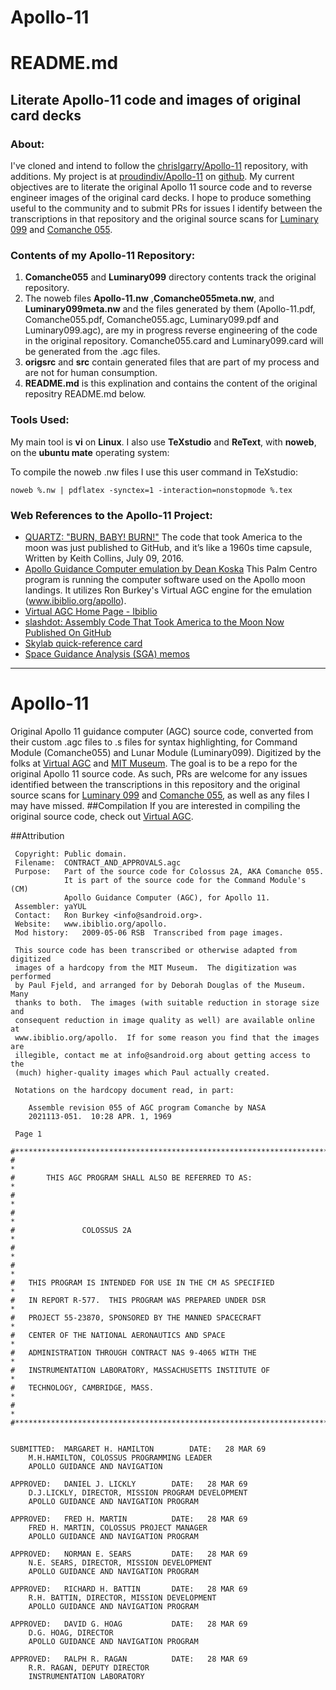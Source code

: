 Apollo-11
=========
README.md
=========================================================
Literate Apollo-11 code and images of original card decks
---------------------------------------------------------

### About:

I've cloned and intend to follow the [chrislgarry/Apollo-11](https://github.com/chrislgarry/Apollo-11) repository, with additions.
My project is at [proudindiv/Apollo-11](https://github.com/proudindiv/Apollo-11) on [github](https://github.com).
My current objectives are to literate the original Apollo 11 source code and to reverse engineer images of the original card decks.
I hope to produce something useful to the community and
to submit PRs for issues I identify between the transcriptions in that repository and the original source scans for [Luminary 099](http://www.ibiblio.org/apollo/ScansForConversion/Luminary099/) and [Comanche 055](http://www.ibiblio.org/apollo/ScansForConversion/Comanche055/).

### Contents of my Apollo-11 Repository:

1. **Comanche055** and **Luminary099** directory contents track the original repository.
1. The noweb files **Apollo-11.nw** ,**Comanche055meta.nw**, and **Luminary099meta.nw**
   and the files generated by them (Apollo-11.pdf, Comanche055.pdf, Comanche055.agc,
   Luminary099.pdf and Luminary099.agc),
   are my in progress reverse engineering of the code in the original repository.
   Comanche055.card and Luminary099.card will be generated from the .agc files.
1. **origsrc** and **src** contain generated files that are part of my process and
   are not for human consumption.
1. **README.md** is this explination and contains the content of the original repositry
   README.md below.

### Tools Used:
My main tool is **vi** on **Linux**.
I also use **TeXstudio** and **ReText**, with **noweb**, on the **ubuntu mate** operating system:

To compile the noweb .nw files I use this user command in TeXstudio:

```
noweb %.nw | pdflatex -synctex=1 -interaction=nonstopmode %.tex
```

### Web References to the Apollo-11 Project:

- [QUARTZ: "BURN, BABY! BURN!"](http://qz.com/726338/the-code-that-took-america-to-the-moon-was-just-published-to-github-and-its-like-a-1960s-time-capsule/)
     The code that took America to the moon was just published to GitHub,
     and it’s like a 1960s time capsule,
     Written by
     Keith Collins,
     July 09, 2016.
- [Apollo Guidance Computer emulation by Dean Koska](https://www.youtube.com/watch?v=hyhI85Rd1kI)
           This Palm Centro program is running the computer software used on the Apollo moon landings.
           It utilizes Ron Burkey's Virtual AGC engine for the emulation (www.ibiblio.org/apollo).
- [Virtual AGC Home Page - Ibiblio](http://www.ibiblio.org/apollo/)
- [slashdot: Assembly Code That Took America to the Moon Now Published On GitHub](https://developers.slashdot.org/story/16/07/10/162241/assembly-code-that-took-america-to-the-moon-now-published-on-github)
- [Skylab quick-reference card](http://www.ibiblio.org/apollo/NARA-SW/SkylabDataCards.pdf)
- [Space Guidance Analysis (SGA) memos](http://www.ibiblio.org/apollo/links.html#Space_Guidance_Analysis_SGA_memos)

****************************************************************************************************
Apollo-11
=========
Original Apollo 11 guidance computer (AGC) source code, converted from their custom .agc files to .s files for syntax highlighting, for Command Module (Comanche055) and Lunar Module (Luminary099). Digitized by the folks at [Virtual AGC](http://www.ibiblio.org/apollo/) and [MIT Museum](http://web.mit.edu/museum/). The goal is to be a repo for the original Apollo 11 source code. As such, PRs are welcome for any issues identified between the transcriptions in this repository and the original source scans for [Luminary 099](http://www.ibiblio.org/apollo/ScansForConversion/Luminary099/) and [Comanche 055](http://www.ibiblio.org/apollo/ScansForConversion/Comanche055/), as well as any files I may have missed.
##Compilation
If you are interested in compiling the original source code, check out [Virtual AGC](https://github.com/rburkey2005/virtualagc).

##Attribution

     Copyright: Public domain.
     Filename:  CONTRACT_AND_APPROVALS.agc
     Purpose:   Part of the source code for Colossus 2A, AKA Comanche 055.
                It is part of the source code for the Command Module's (CM)
                Apollo Guidance Computer (AGC), for Apollo 11.
     Assembler: yaYUL
     Contact:   Ron Burkey <info@sandroid.org>.
     Website:   www.ibiblio.org/apollo.
     Mod history:   2009-05-06 RSB  Transcribed from page images.

     This source code has been transcribed or otherwise adapted from digitized
     images of a hardcopy from the MIT Museum.  The digitization was performed
     by Paul Fjeld, and arranged for by Deborah Douglas of the Museum.  Many
     thanks to both.  The images (with suitable reduction in storage size and
     consequent reduction in image quality as well) are available online at
     www.ibiblio.org/apollo.  If for some reason you find that the images are
     illegible, contact me at info@sandroid.org about getting access to the
     (much) higher-quality images which Paul actually created.

     Notations on the hardcopy document read, in part:

        Assemble revision 055 of AGC program Comanche by NASA
        2021113-051.  10:28 APR. 1, 1969  

     Page 1

    #************************************************************************
    #                                                                       *
    #       THIS AGC PROGRAM SHALL ALSO BE REFERRED TO AS:                  *
    #                                                                       *
    #                                                                       *
    #               COLOSSUS 2A                                             *
    #                                                                       *
    #                                                                       *
    #   THIS PROGRAM IS INTENDED FOR USE IN THE CM AS SPECIFIED             *
    #   IN REPORT R-577.  THIS PROGRAM WAS PREPARED UNDER DSR               *
    #   PROJECT 55-23870, SPONSORED BY THE MANNED SPACECRAFT                *
    #   CENTER OF THE NATIONAL AERONAUTICS AND SPACE                        *
    #   ADMINISTRATION THROUGH CONTRACT NAS 9-4065 WITH THE                 *
    #   INSTRUMENTATION LABORATORY, MASSACHUSETTS INSTITUTE OF              *
    #   TECHNOLOGY, CAMBRIDGE, MASS.                                        *
    #                                                                       *
    #************************************************************************


    SUBMITTED:  MARGARET H. HAMILTON        DATE:   28 MAR 69
        M.H.HAMILTON, COLOSSUS PROGRAMMING LEADER
        APOLLO GUIDANCE AND NAVIGATION

    APPROVED:   DANIEL J. LICKLY        DATE:   28 MAR 69
        D.J.LICKLY, DIRECTOR, MISSION PROGRAM DEVELOPMENT
        APOLLO GUIDANCE AND NAVIGATION PROGRAM

    APPROVED:   FRED H. MARTIN          DATE:   28 MAR 69
        FRED H. MARTIN, COLOSSUS PROJECT MANAGER
        APOLLO GUIDANCE AND NAVIGATION PROGRAM

    APPROVED:   NORMAN E. SEARS         DATE:   28 MAR 69
        N.E. SEARS, DIRECTOR, MISSION DEVELOPMENT
        APOLLO GUIDANCE AND NAVIGATION PROGRAM

    APPROVED:   RICHARD H. BATTIN       DATE:   28 MAR 69
        R.H. BATTIN, DIRECTOR, MISSION DEVELOPMENT
        APOLLO GUIDANCE AND NAVIGATION PROGRAM

    APPROVED:   DAVID G. HOAG           DATE:   28 MAR 69
        D.G. HOAG, DIRECTOR
        APOLLO GUIDANCE AND NAVIGATION PROGRAM

    APPROVED:   RALPH R. RAGAN          DATE:   28 MAR 69
        R.R. RAGAN, DEPUTY DIRECTOR
        INSTRUMENTATION LABORATORY
